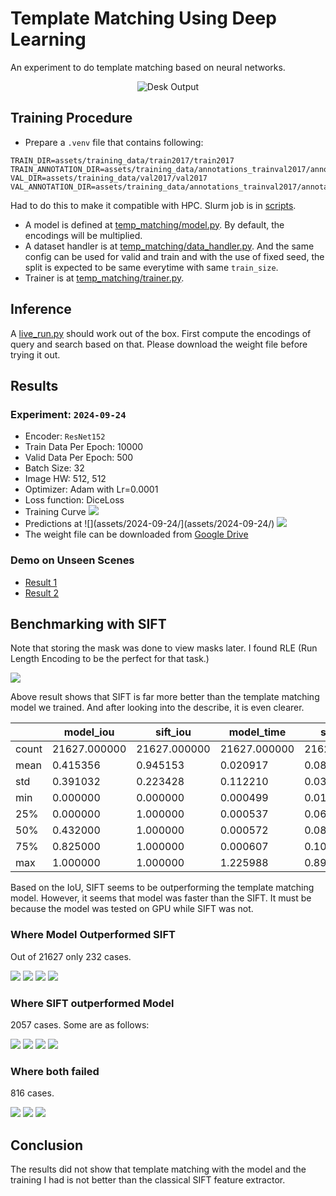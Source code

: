 # Template Matching Using Deep Learning
An experiment to do template matching based on neural networks.

<div align="center">
    <img src="assets/desk_out.gif" alt="Desk Output">
</div>

## Training Procedure
* Prepare a `.venv` file that contains following:

```env
TRAIN_DIR=assets/training_data/train2017/train2017
TRAIN_ANNOTATION_DIR=assets/training_data/annotations_trainval2017/annotations/instances_train2017.json
VAL_DIR=assets/training_data/val2017/val2017
VAL_ANNOTATION_DIR=assets/training_data/annotations_trainval2017/annotations/instances_val2017.json
```

Had to do this to make it compatible with HPC. Slurm job is in [scripts](/scripts).

* A model is defined at [temp_matching/model.py](temp_matching/model.py). By default, the encodings will be multiplied.
* A dataset handler is at [temp_matching/data_handler.py](temp_matching/data_handler.py). And the same config can be used for valid and train and with the use of fixed seed, the split is expected to be same everytime with same `train_size`.
* Trainer is at [temp_matching/trainer.py](temp_matching/trainer.py). 


## Inference
A [live_run.py](/live_run.py) should work out of the box. First compute the encodings of query and search based on that. Please download the weight file before trying it out.


## Results
### Experiment: `2024-09-24`
* Encoder: `ResNet152`
* Train Data Per Epoch: 10000
* Valid Data Per Epoch: 500
* Batch Size: 32
* Image HW: 512, 512
* Optimizer: Adam with Lr=0.0001
* Loss function: DiceLoss
* Training Curve
![](assets/2024-09-24/loss_iou.png)
* Predictions at ![](assets/2024-09-24/](assets/2024-09-24/)
![](assets/2024-09-24/epoch_250.png)
* The weight file can be downloaded from [Google Drive](https://drive.google.com/file/d/1G4hjwUqZ6OveJnp8xqICp5ITKJLSg4Al/view?usp=sharing)

### Demo on Unseen Scenes
* [Result 1](https://youtu.be/-ZUA1SLfXNU)
* [Result 2](https://youtu.be/0ydsS0NyAQA)

## Benchmarking with SIFT
Note that storing the mask was done to view masks later. I found RLE (Run Length Encoding to be the perfect for that task.)

![](assets/sift_comparisons.png)

Above result shows that SIFT is far more better than the template matching model we trained. And after looking into the describe, it is even clearer.

|       |   model_iou |   sift_iou |   model_time |   sift_time |
|-------|-------------|------------|--------------|-------------|
| count | 21627.000000 | 21627.000000 | 21627.000000 | 21627.000000 |
| mean  | 0.415356    | 0.945153    | 0.020917     | 0.088319    |
| std   | 0.391032    | 0.223428    | 0.112210     | 0.030342    |
| min   | 0.000000    | 0.000000    | 0.000499     | 0.010363    |
| 25%   | 0.000000    | 1.000000    | 0.000537     | 0.069422    |
| 50%   | 0.432000    | 1.000000    | 0.000572     | 0.083969    |
| 75%   | 0.825000    | 1.000000    | 0.000607     | 0.101738    |
| max   | 1.000000    | 1.000000    | 1.225988     | 0.898370    |

Based on the IoU, SIFT seems to be outperforming the template matching model. However, it seems that model was faster than the SIFT. It must be because the model was tested on GPU while SIFT was not.


### Where Model Outperformed SIFT
Out of 21627 only 232 cases.

![](assets/2024-09-24/benchmarking/model_better/000000044877_result_2.png)
![](assets/2024-09-24/benchmarking/model_better/000000166166_result_4.png)
![](assets/2024-09-24/benchmarking/model_better/000000159791_result_3.png)
![](assets/2024-09-24/benchmarking/model_better/000000325347_result_1.png)

### Where SIFT outperformed Model
2057 cases. Some are as follows:

![](assets/2024-09-24/benchmarking/sift_better/000000057150_result_5.png)
![](assets/2024-09-24/benchmarking/sift_better/000000253452_result_2.png)
![](assets/2024-09-24/benchmarking/sift_better/000000293200_result_1.png)
![](assets/2024-09-24/benchmarking/sift_better/000000547144_result_3.png)

### Where both failed
816 cases.

![](assets/2024-09-24/benchmarking/both_zero/000000100723_result_3.png)
![](assets/2024-09-24/benchmarking/both_zero/000000275749_result_5.png)
![](assets/2024-09-24/benchmarking/both_zero/000000313454_result_2.png)


## Conclusion
The results did not show that template matching with the model and the training I had is not better than the classical SIFT feature extractor.
